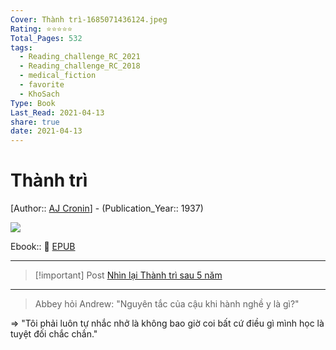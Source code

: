 ```yaml
---
Cover: Thành trì-1685071436124.jpeg
Rating: ⭐⭐⭐⭐⭐
Total_Pages: 532
tags:
  - Reading_challenge_RC_2021
  - Reading_challenge_RC_2018
  - medical_fiction
  - favorite
  - KhoSach
Type: Book
Last_Read: 2021-04-13
share: true
date: 2021-04-13
---
```


# Thành trì
[Author:: [AJ Cronin](../../AJ%20Cronin.md)] - (Publication_Year:: 1937)

![](https://i.imgur.com/Qey6Bch.jpg)

Ebook:: 📘 [EPUB](https://onedrive.live.com/download?resid=E92BC60129512289%21131&authkey=!AEps34BmYhxeQ9Q)

---

> [!important] Post
> [Nhìn lại Thành trì sau 5 năm](./Nh%C3%ACn%20l%E1%BA%A1i%20Th%C3%A0nh%20tr%C3%AC%20sau%205%20n%C4%83m.md)

---

> Abbey hỏi Andrew: "Nguyên tắc của cậu khi hành nghề y là gì?"

⇒ "Tôi phải luôn tự nhắc nhở là không bao giờ coi bất cứ điều gì mình học là tuyệt đối chắc chắn."
